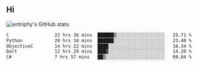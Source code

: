 ## Hi
![entriphy's GitHub stats](https://github-readme-stats.vercel.app/api?username=entriphy&show_icons=true&title_color=2196F3&bg_color=212121&text_color=FAFAFA&hide_border=true)
<!--START_SECTION:waka-->

```txt
C                 22 hrs 36 mins  ██████▒░░░░░░░░░░░░░░░░░░   25.71 %
Python            20 hrs 34 mins  ██████░░░░░░░░░░░░░░░░░░░   23.40 %
ObjectiveC        14 hrs 22 mins  ████░░░░░░░░░░░░░░░░░░░░░   16.34 %
Dart              12 hrs 29 mins  ███▓░░░░░░░░░░░░░░░░░░░░░   14.20 %
C#                7 hrs 57 mins   ██▒░░░░░░░░░░░░░░░░░░░░░░   09.04 %
```

<!--END_SECTION:waka-->
